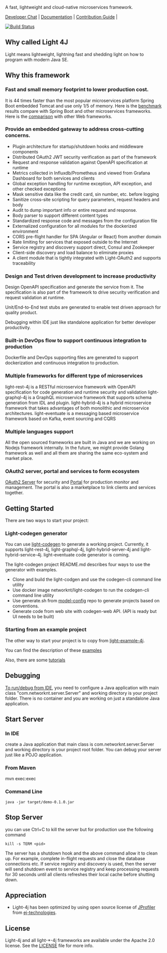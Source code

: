 A fast, lightweight and cloud-native microservices framework.

[Developer Chat](https://gitter.im/networknt/light-4j) |
[Documentation](https://www.networknt.com) |
[Contribution Guide](CONTRIBUTING.md) |

[![Build Status](https://travis-ci.org/networknt/light-4j.svg?branch=master)](https://travis-ci.org/networknt/light-4j)

## Why called Light 4J

Light means lightweight, lightning fast and shedding light on how to program with modern Java SE.   

## Why this framework

### Fast and small memory footprint to lower production cost.

It is 44 times faster than the most popular microservices platform Spring Boot embedded 
Tomcat and use only 1/5 of memory. Here is the [benchmark](https://github.com/networknt/microservices-framework-benchmark) 
results compare with Spring Boot and other microservices frameworks. Here is the [comparison](https://www.techempower.com/benchmarks/#section=data-r15&hw=ph&test=plaintext)
with other Web frameworks. 

### Provide an embedded gateway to address cross-cutting concerns.
* Plugin architecture for startup/shutdown hooks and middleware components
* Distributed OAuth2 JWT security verification as part of the framework
* Request and response validation against OpenAPI specification at runtime
* Metrics collected in Influxdb/Prometheus and viewed from Grafana Dashboard for both services and clients
* Global exception handling for runtime exception, API exception, and other checked exceptions
* Mask sensitive data like the credit card, sin number, etc. before logging
* Sanitize cross-site scripting for query parameters, request headers and body
* Audit to dump important info or entire request and response.
* Body parser to support different content types
* Standardized response code and messages from the configuration file
* Externalized configuration for all modules for the dockerized environment 
* CORS pre-flight handler for SPA (Angular or React) from another domain
* Rate limiting for services that exposed outside to the Internet
* Service registry and discovery support direct, Consul and Zookeeper
* Client-side discovery and load balance to eliminate proxies
* A client module that is tightly integrated with Light-OAuth2 and supports traceability

### Design and Test driven development to increase productivity
Design OpenAPI specification and generate the service from it. The specification is also 
part of the framework to drive security verification and request validation at runtime.

Unit/End-to-End test stubs are generated to enable test driven approach for quality product.

Debugging within IDE just like standalone application for better developer productivity.

### Built-in DevOps flow to support continuous integration to production

Dockerfile and DevOps supporting files are generated to support dockerization and continuous
integration to production.

### Multiple frameworks for different type of microservices

light-rest-4j is a RESTful microservice framework with OpenAPI specification for code generation and runtime security and validation
light-graphql-4j is a GraphQL microservice framework that supports schema generation from IDL and plugin.
light-hybrid-4j is a hybrid microservice framework that takes advantages of both monolithic and microservice architectures.
light-eventuate is a messaging based microservice framework based on Kafka, event sourcing and CQRS

### Multiple languages support

All the open sourced frameworks are built in Java and we are working on Nodejs framework internally.
In the future, we might provide Golang framework as well and all them are sharing the same eco-system
and market place. 


### OAuth2 server, portal and services to form ecosystem

[OAuth2 Server](https://github.com/networknt/light-oauth2) for security and [Portal](https://github.com/networknt/light-portal)
for production monitor and management. The portal is also a marketplace to link clients and services 
together. 


## Getting Started

There are two ways to start your project:

### Light-codegen generator

You can use [light-codegen](https://github.com/networknt/light-codegen) to generate a working project.
Currently, it supports light-rest-4j, light-graphql-4j, light-hybrid-server-4j and light-hybrid-service-4j. 
light-eventuate code generator is coming. 

The light-codegen project README.md describes four ways to use the generator with examples.

* Clone and build the light-codgen and use the codegen-cli command line utility
* Use docker image networknt/light-codegen to run the codegen-cli command line utility
* Use generate.sh from [model-config](https://github.com/networknt/model-config) repo to generate projects based on conventions. 
* Generate code from web site with codegen-web API. (API is ready but UI needs to be built) 


### Starting from an example project

The other way to start your project is to copy from [light-example-4j](https://github.com/networknt/light-example-4j).

You can find the description of these [examples](https://www.networknt.com/example/)  

Also, there are some [tutorials](https://www.networknt.com/tutorial/) 


## Debugging

[To run/debug from IDE](https://www.networknt.com/tutorial/common/debug/), you need to 
configure a Java application with main class "com.networknt.server.Server" and working 
directory is your project folder. There is no container and you are working on just a standalone
Java application.


## Start Server

### In IDE
create a Java application that main class is com.networknt.server.Server and working
directory is your project root folder. You can debug your server just like a POJO application.

### From Maven

mvn exec:exec

### Command Line

```
java -jar target/demo-0.1.0.jar
```

## Stop Server

you can use Ctrl+C to kill the server but for production use the following command

```
kill -s TERM <pid>
```

The server has a shutdown hook and the above command allow it to clean up. For example,
complete in-flight requests and close the database connections etc. If service registry
and discovery is used, then the server will send shutdown event to service registry and
keep processing requests for 30 seconds until all clients refreshes their local cache 
before shutting down. 

## Appreciation

- Light-4j has been optimized by using open source license of [JProfiler](http://www.ej-technologies.com/products/jprofiler/overview.html) 
from [ej-technologies](http://www.ej-technologies.com/). 

## License

Light-4j and all light-*-4j frameworks are available under the Apache 2.0 license. See the [LICENSE](https://www.apache.org/licenses/LICENSE-2.0) 
file for more info.

